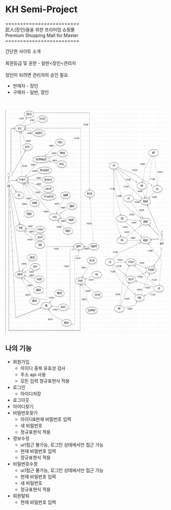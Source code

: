 # KH Semi-Project
=========================<br>
匠人(장인)들을 위한 프리미엄 쇼핑몰<br>
Premium Shopping Mall for Master<br>
=========================<br>

간단한 사이트 소개
<br><br>
회원등급 및 권한 - 일반<장인<관리자
<br><br>
장인이 되려면 관리자의 승인 필요.
<br>
 - 판매자 - 장인 
 - 구매자 - 일반, 장인
<br>

<img src="https://github.com/fakerdeft/Semi-Project/blob/main/www.PNG?raw=true" width="1000px" height="700px" alt=""></img><br/>

## 나의 기능 

- 회원가입
  - 아이디 중복 유효성 검사
  - 주소 api 사용
  - 모든 입력 정규표현식 적용
- 로그인
  - 아이디저장
- 로그아웃
- 아이디찾기
- 비밀번호찾기
  - 아이디&현재 비밀번호 입력
  - 새 비밀번호
  - 정규표현식 적용
- 정보수정
  - url접근 불가능, 로그인 상태에서만 접근 가능
  - 현재 비밀번호 입력
  - 정규표현식 적용
- 비밀번호수정
  - url접근 불가능, 로그인 상태에서만 접근 가능
  - 현재 비밀번호 입력
  - 새 비밀번호
  - 정규표현식 적용
- 회원탈퇴
  - 현재 비밀번호 입력
